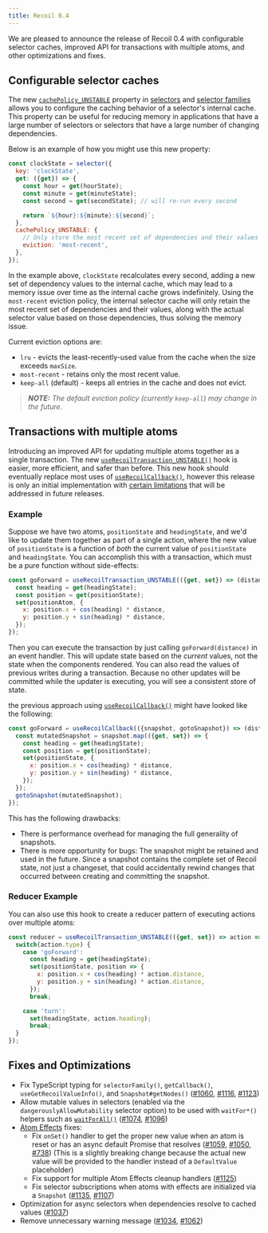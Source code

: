 ```yaml
---
title: Recoil 0.4
---
```


We are pleased to announce the release of Recoil 0.4 with configurable selector caches, improved API for transactions with multiple atoms, and other optimizations and fixes.

<!--truncate-->

## Configurable selector caches

The new [`cachePolicy_UNSTABLE`](/docs/api-reference/core/selector#cache-policy-configuration) property in [selectors](/docs/api-reference/core/selector) and [selector families](/docs/api-reference/utils/selectorFamily) allows you to configure the caching behavior of a selector's internal cache.  This property can be useful for reducing memory in applications that have a large number of selectors or selectors that have a large number of changing dependencies.

Below is an example of how you might use this new property:

```jsx
const clockState = selector({
  key: 'clockState',
  get: ({get}) => {
    const hour = get(hourState);
    const minute = get(minuteState);
    const second = get(secondState); // will re-run every second

    return `${hour}:${minute}:${second}`;
  },
  cachePolicy_UNSTABLE: {
    // Only store the most recent set of dependencies and their values
    eviction: 'most-recent',
  },
});
```

In the example above, `clockState` recalculates every second, adding a new set of dependency values to the internal cache, which may lead to a memory issue over time as the internal cache grows indefinitely. Using the `most-recent` eviction policy, the internal selector cache will only retain the most recent set of dependencies and their values, along with the actual selector value based on those dependencies, thus solving the memory issue.

Current eviction options are:
- `lru` - evicts the least-recently-used value from the cache when the size exceeds `maxSize`.
- `most-recent` - retains only the most recent value.
- `keep-all` (default) - keeps all entries in the cache and does not evict.

> **_NOTE:_** *The default eviction policy (currently `keep-all`) may change in the future.*

## Transactions with multiple atoms

Introducing an improved API for updating multiple atoms together as a single transaction.  The new [`useRecoilTransaction_UNSTABLE()`](/docs/api-reference/core/useRecoilTransaction) hook is easier, more efficient, and safer than before.  This new hook should eventually replace most uses of [`useRecoilCallback()`](/docs/api-reference/core/useRecoilCallback), however this release is only an initial implementation with [certain limitations](/docs/api-reference/core/useRecoilTransaction#current-limitations-and-future-vision) that will be addressed in future releases.

### Example

Suppose we have two atoms, `positionState` and `headingState`, and we'd like to update them together as part of a single action, where the new value of `positionState` is a function of *both* the current value of `positionState` and `headingState`.  You can accomplish this with a transaction, which must be a pure function without side-effects:

```jsx
const goForward = useRecoilTransaction_UNSTABLE(({get, set}) => (distance) => {
  const heading = get(headingState);
  const position = get(positionState);
  set(positionAtom, {
    x: position.x + cos(heading) * distance,
    y: position.y + sin(heading) * distance,
  });
});
```

Then you can execute the transaction by just calling `goForward(distance)` in an event handler.  This will update state based on the *current* values, not the state when the components rendered.  You can also read the values of previous writes during a transaction.  Because no other updates will be committed while the updater is executing, you will see a consistent store of state.

the previous approach using [`useRecoilCallback()`](/docs/api-reference/core/useRecoilCallback) might have looked like the following:

```jsx
const goForward = useRecoilCallback(({snapshot, gotoSnapshot}) => (distance) => {
  const mutatedSnapshot = snapshot.map(({get, set}) => {
    const heading = get(headingState);
    const position = get(positionState);
    set(positionState, {
      x: position.x + cos(heading) * distance,
      y: position.y + sin(heading) * distance,
    });
  });
  gotoSnapshot(mutatedSnapshot);
});
```

This has the following drawbacks:
* There is performance overhead for managing the full generality of snapshots.
* There is more opportunity for bugs:  The snapshot might be retained and used in the future.  Since a snapshot contains the complete set of Recoil state, not just a changeset, that could accidentally rewind changes that occurred between creating and committing the snapshot.

### Reducer Example

You can also use this hook to create a reducer pattern of executing actions over multiple atoms:

```jsx
const reducer = useRecoilTransaction_UNSTABLE(({get, set}) => action => {
  switch(action.type) {
    case 'goForward':
      const heading = get(headingState);
      set(positionState, position => {
        x: position.x + cos(heading) * action.distance,
        y: position.y + sin(heading) * action.distance,
      });
      break;

    case 'turn':
      set(headingState, action.heading);
      break;
  }
});
```

## Fixes and Optimizations

- Fix TypeScript typing for `selectorFamily()`, `getCallback()`, `useGetRecoilValueInfo()`, and `Snapshot#getNodes()` ([#1060](https://github.com/facebookexperimental/Recoil/pull/1060), [#1116](https://github.com/facebookexperimental/Recoil/pull/1116), [#1123](https://github.com/facebookexperimental/Recoil/pull/1123))
- Allow mutable values in selectors (enabled via the `dangerouslyAllowMutability` selector option) to be used with `waitFor*()` helpers such as [`waitForAll()`](/docs/api-reference/utils/waitForAll) ([#1074](https://github.com/facebookexperimental/Recoil/pull/1074), [#1096](https://github.com/facebookexperimental/Recoil/pull/1096))
- [Atom Effects](/docs/guides/atom-effects) fixes:
  - Fix `onSet()` handler to get the proper new value when an atom is reset or has an async default Promise that resolves ([#1059](https://github.com/facebookexperimental/Recoil/pull/1059), [#1050](https://github.com/facebookexperimental/Recoil/pull/1050), [#738](https://github.com/facebookexperimental/Recoil/pull/738)) (This is a slightly breaking change because the actual new value will be provided to the handler instead of a `DefaultValue` placeholder)
  - Fix support for multiple Atom Effects cleanup handlers ([#1125](https://github.com/facebookexperimental/Recoil/pull/1125))
  - Fix selector subscriptions when atoms with effects are initialized via a `Snapshot` ([#1135](https://github.com/facebookexperimental/Recoil/pull/1135), [#1107](https://github.com/facebookexperimental/Recoil/pull/1107))
- Optimization for async selectors when dependencies resolve to cached values ([#1037](https://github.com/facebookexperimental/Recoil/pull/1037))
- Remove unnecessary warning message ([#1034](https://github.com/facebookexperimental/Recoil/pull/1034), [#1062](https://github.com/facebookexperimental/Recoil/pull/1062))
